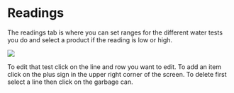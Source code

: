 
# Readings

The readings tab is where you can set ranges for the different water tests you do and select a product if the reading is low or high.

![](https://cdn.realsgii2.dev/wise-software-docs/image_7.0dcca6ee.png)

To edit that test click on the line and row you want to edit. To add an item click on the plus sign in the upper right corner of the screen. To delete first select a line then click on the garbage can.
